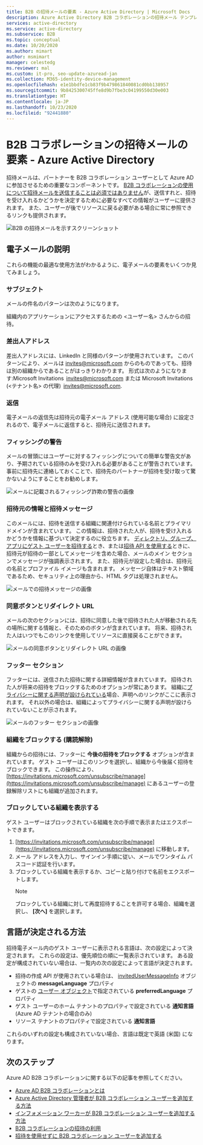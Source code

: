 ```yaml
---
title: B2B の招待メールの要素 - Azure Active Directory | Microsoft Docs
description: Azure Active Directory B2B コラボレーションの招待メール テンプレート
services: active-directory
ms.service: active-directory
ms.subservice: B2B
ms.topic: conceptual
ms.date: 10/20/2020
ms.author: mimart
author: msmimart
manager: celestedg
ms.reviewer: mal
ms.custom: it-pro, seo-update-azuread-jan
ms.collection: M365-identity-device-management
ms.openlocfilehash: e1e1bbdfe1cb83f9b479861840081cd0bb138957
ms.sourcegitcommit: 9b8425300745ffe8d9b7fbe3c04199550d30e003
ms.translationtype: HT
ms.contentlocale: ja-JP
ms.lasthandoff: 10/23/2020
ms.locfileid: "92441880"
---
```

# <a name="the-elements-of-the-b2b-collaboration-invitation-email---azure-active-directory"></a>B2B コラボレーションの招待メールの要素 - Azure Active Directory

招待メールは、パートナーを B2B コラボレーション ユーザーとして Azure AD に参加させるための重要なコンポーネントです。 [B2B コラボレーションの使用について招待メールを送信することは必須ではありません](add-user-without-invite.md)が、送信すれと、招待を受け入れるかどうかを決定するために必要なすべての情報がユーザーに提供されます。 また、ユーザーが後でリソースに戻る必要がある場合に常に参照できるリンクも提供されます。

![B2B の招待メールを示すスクリーンショット](media/invitation-email-elements/invitation-email.png)

## <a name="explaining-the-email"></a>電子メールの説明

これらの機能の最適な使用方法がわかるように、電子メールの要素をいくつか見てみましょう。

### <a name="subject"></a>サブジェクト

メールの件名のパターンは次のようになります。

組織内のアプリケーションにアクセスするための &lt;ユーザー名&gt; さんからの招待。

### <a name="from-address"></a>差出人アドレス

差出人アドレスには、LinkedIn と同様のパターンが使用されています。 このパターンにより、メールは invites@microsoft.com からのものであっても、招待は別の組織からであることがはっきりわかります。 形式は次のようになります:Microsoft Invitations  <invites@microsoft.com> または Microsoft Invitations (&lt;テナント名&gt; の代理)  <invites@microsoft.com>. 

### <a name="reply-to"></a>返信

電子メールの返信先は招待元の電子メール アドレス (使用可能な場合) に設定されるので、電子メールに返信すると、招待元に送信されます。

### <a name="phishing-warning"></a>フィッシングの警告

メールの冒頭にはユーザーに対するフィッシングについての簡単な警告文があり、予期されている招待のみを受け入れる必要があることが警告されています。 事前に招待先に連絡しておくことで、招待先のパートナーが招待を受け取って驚かないようにすることをお勧めします。

![メールに記載されるフィッシング詐欺の警告の画像](media/invitation-email-elements/phishing-warning.png)

### <a name="inviters-information-and-invitation-message"></a>招待元の情報と招待メッセージ

このメールには、招待を送信する組織に関連付けられている名前とプライマリ ドメインが含まれています。 この情報は、招待された人が、招待を受け入れるかどうかを情報に基づいて決定するのに役立ちます。 [ディレクトリ、グループ、アプリにゲスト ユーザーを招待する](add-users-administrator.md)とき、または[招待 API を使用する](customize-invitation-api.md)ときに、招待元が招待の一部としてメッセージを含めた場合、メールのメイン セクションでメッセージが強調表示されます。 また、招待元が設定した場合は、招待元の名前とプロファイル イメージも含まれます。 メッセージ自体はテキスト領域であるため、セキュリティ上の理由から、HTML タグは処理されません。

![メールでの招待メッセージの画像](media/invitation-email-elements/invitation-message-inviters-info.png)

### <a name="accept-button-and-redirect-url"></a>同意ボタンとリダイレクト URL

メールの次のセクションには、招待に同意した後で招待された人が移動される先の場所に関する情報と、そのためのボタンが含まれています。  将来、招待された人はいつでもこのリンクを使用してリソースに直接戻ることができます。

![メールの同意ボタンとリダイレクト URL の画像](media/invitation-email-elements/accept-button.png)

### <a name="footer-section"></a>フッター セクション

フッターには、送信された招待に関する詳細情報が含まれています。 招待された人が将来の招待をブロックするためのオプションが常にあります。 組織に[プライバシーに関する声明が設けられている](../fundamentals/active-directory-properties-area.md)場合、声明へのリンクがここに表示されます。  それ以外の場合は、組織によってプライバシーに関する声明が設けられていないことが示されます。

![メールのフッター セクションの画像](media/invitation-email-elements/footer-section.png)

### <a name="blocking-an-organization-unsubscribing"></a>組織をブロックする (購読解除)

組織からの招待には、フッターに **今後の招待をブロックする** オプションが含まれています。 ゲスト ユーザーはこのリンクを選択し、組織から今後届く招待をブロックできます。 この操作により、[https://invitations.microsoft.com/unsubscribe/manage](https://invitations.microsoft.com/unsubscribe/manage) にあるユーザーの登録解除リストにも組織が追加されます。

### <a name="viewing-organizations-youve-blocked"></a>ブロックしている組織を表示する

ゲスト ユーザーはブロックされている組織を次の手順で表示またはエクスポートできます。

1. [https://invitations.microsoft.com/unsubscribe/manage](https://invitations.microsoft.com/unsubscribe/manage) に移動します。
2. メール アドレスを入力し、サインイン手順に従い、メールでワンタイム パスコード認証を行います。
3. ブロックしている組織を表示するか、コピーと貼り付けで名前をエクスポートします。
   > [!NOTE]
   > ブロックしている組織に対して再度招待することを許可する場合、組織を選択し、 **[次へ]** を選択します。

## <a name="how-the-language-is-determined"></a>言語が決定される方法

招待電子メール内のゲスト ユーザーに表示される言語は、次の設定によって決定されます。 これらの設定は、優先順位の順に一覧表示されています。 ある設定が構成されていない場合は、一覧内の次の設定によって言語が決定されます。

- 招待の作成 API が使用されている場合は、 [invitedUserMessageInfo](/graph/api/resources/invitedusermessageinfo?view=graph-rest-1.0) オブジェクトの **messageLanguage** プロパティ
-   ゲストの [ユーザー オブジェクト](/graph/api/resources/user?view=graph-rest-1.0)で指定されている **preferredLanguage** プロパティ
-   ゲスト ユーザーのホーム テナントのプロパティで設定されている **通知言語** (Azure AD テナントの場合のみ)
-   リソース テナントのプロパティで設定されている **通知言語**

これらのいずれの設定も構成されていない場合、言語は既定で英語 (米国) になります。

## <a name="next-steps"></a>次のステップ

Azure AD B2B コラボレーションに関する以下の記事を参照してください。

- [Azure AD B2B コラボレーションとは](what-is-b2b.md)
- [Azure Active Directory 管理者が B2B コラボレーション ユーザーを追加する方法](add-users-administrator.md)
- [インフォメーション ワーカーが B2B コラボレーション ユーザーを追加する方法](add-users-information-worker.md)
- [B2B コラボレーションの招待の利用](redemption-experience.md)
- [招待を使用せずに B2B コラボレーション ユーザーを追加する](add-user-without-invite.md)